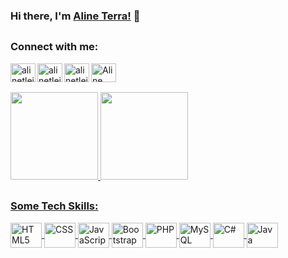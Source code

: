 
### Hi there, I'm [Aline Terra!](https://github.com/alinetleitao) 👋
##
<div>
<h3 align="left">Connect with me:</h3>
<p align="left">
<a href="https://linkedin.com/in/alinetleitao" target="blank"><img align="left" src="https://cdn.jsdelivr.net/npm/simple-icons@3.0.1/icons/linkedin.svg" alt="alinetleitao" height="30" width="40"/> </a>
  
<a href="https://www.alineterra.com" target="blank"><img align="left" src="https://github.com/alinetleitao/GitAline/blob/main/assets/site.png" alt="alinetleitao" height="30" width="40" /> </a>

<a href="https://instagram.com/alinetleitao" target="blank"><img align="left" src="https://cdn.jsdelivr.net/npm/simple-icons@3.0.1/icons/instagram.svg" alt="alinetleitao" height="30" width="40"/> </a>
  
<a href="mailto:contato@alineterra.com" target="blank"><img align="left" src="https://github.com/alinetleitao/GitAline/blob/main/assets/email.png" alt="Aline Terra Leitão" height="30" width="40"/> </a>  
</div>
<p> <br> </p>

##

<div>
  <a href="https://github.com/alinetleitao">
  <img height="140em" src="https://github-readme-stats.vercel.app/api?username=alinetleitao&show_icons=true&theme=tokyonight&include_all_commits=true&count_private=true"/>
  <img height="140em" src="https://github-readme-stats.vercel.app/api/top-langs/?username=alinetleitao&layout=compact&langs_count=7&theme=tokyonight"/>
</div>
<div style="display: inline_block"> 
  
  ##
  
  <div>
  <h3 align="left">Some Tech Skills:</h3>

  <img align="center" alt="HTML5" height="40" width="50" src="https://cdn.jsdelivr.net/npm/simple-icons@5.9.0/icons/python.svg">
  
  <img align="center" alt="CSS" height="40" width="50" src="https://cdn.jsdelivr.net/npm/simple-icons@5.9.0/icons/amazonaws.svg">
  
  <img align="center" alt="JavaScript" height="40" width="50" src="https://cdn.jsdelivr.net/npm/simple-icons@5.9.0/icons/anaconda.svg">
  
  <img align="center" alt="Bootstrap" height="40" width="50" src="https://cdn.jsdelivr.net/npm/simple-icons@5.9.0/icons/apachespark.svg">
  
  <img align="center" alt="PHP" height="40" width="50" src="https://cdn.jsdelivr.net/npm/simple-icons@5.9.0/icons/docker.svg">
  
  <img align="center" alt="MySQL" height="40" width="50" src="https://cdn.jsdelivr.net/npm/simple-icons@5.9.0/icons/pytorch.svg">
  
  <img align="center" alt="C#" height="40" width="50" src="https://cdn.jsdelivr.net/npm/simple-icons@5.9.0/icons/tensorflow.svg">
  
  <img align="center" alt="Java" height="40" width="50" src="https://cdn.jsdelivr.net/npm/simple-icons@5.9.0/icons/numba.svg">
  
</div> 

  
<!--  ![Snake animation](https://github.com/GuiSato565/GuiSato565/blob/output/github-contribution-grid-snake.svg)-->

